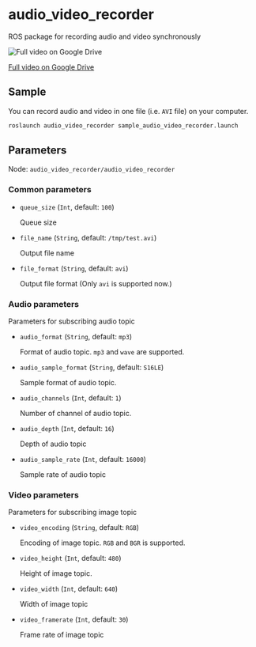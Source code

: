 # audio_video_recorder

ROS package for recording audio and video synchronously

![[Full video on Google Drive](https://drive.google.com/file/d/1TWnRKbOdq6jPza82eNhhjn56lQXRxWjl/view?usp=sharing)
](.media/pr2_sample.gif)

[Full video on Google Drive](https://drive.google.com/file/d/1TWnRKbOdq6jPza82eNhhjn56lQXRxWjl/view?usp=sharing)

## Sample

You can record audio and video in one file (i.e. `AVI` file) on your computer.

```bash
roslaunch audio_video_recorder sample_audio_video_recorder.launch
```

## Parameters

Node: `audio_video_recorder/audio_video_recorder`

### Common parameters

- `queue_size` (`Int`, default: `100`)

  Queue size

- `file_name` (`String`, default: `/tmp/test.avi`)

  Output file name

- `file_format` (`String`, default: `avi`)

  Output file format (Only `avi` is supported now.)

### Audio parameters

Parameters for subscribing audio topic

- `audio_format` (`String`, default: `mp3`)

  Format of audio topic. `mp3` and `wave` are supported.

- `audio_sample_format` (`String`, default: `S16LE`)

  Sample format of audio topic.

- `audio_channels` (`Int`, default: `1`)

  Number of channel of audio topic.

- `audio_depth` (`Int`, default: `16`)

  Depth of audio topic

- `audio_sample_rate` (`Int`, default: `16000`)

  Sample rate of audio topic

### Video parameters

Parameters for subscribing image topic

- `video_encoding` (`String`, default: `RGB`)

  Encoding of image topic. `RGB` and `BGR` is supported.

- `video_height` (`Int`, default: `480`)

  Height of image topic.

- `video_width` (`Int`, default: `640`)

  Width of image topic

- `video_framerate` (`Int`, default: `30`)

  Frame rate of image topic
